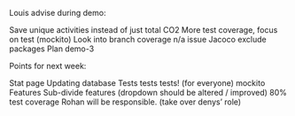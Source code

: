 Louis advise during demo:

Save unique activities instead of just total CO2
More test coverage, focus on test (mockito)
Look into branch coverage n/a issue
Jacoco exclude packages
Plan demo-3

Points for next week:

Stat page
Updating database
Tests tests tests! (for everyone)
mockito
Features
Sub-divide features (dropdown should be altered / improved)
80% test coverage
Rohan will be responsible. (take over denys’ role)  
